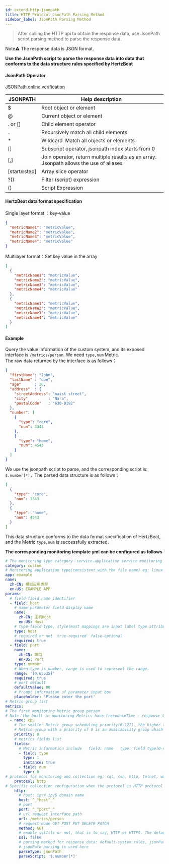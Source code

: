 ```yaml
---
id: extend-http-jsonpath  
title: HTTP Protocol JsonPath Parsing Method  
sidebar_label: JsonPath Parsing Method
---
```

> After calling the HTTP api to obtain the response data, use JsonPath script parsing method to parse the response data.

Note⚠️ The response data is JSON format. 

**Use the JsonPath script to parse the response data into data that conforms to the data structure rules specified by HertzBeat**  

#### JsonPath Operator   
[JSONPath online verification](https://www.jsonpath.cn)     

| JSONPATH         | Help description                                                                       |
|------------------|----------------------------------------------------------------------------------------|
| $                | Root object or element                                                                 |
| @                | Current object or element                                                              |
| . or []          | Child element operator                                                                 |
| ..               | Recursively match all child elements                                                   |
| *                | Wildcard.  Match all objects or elements                                               |
| []               | Subscript operator, jsonpath index starts from 0                                       |
| [,]              | Join operator, return multiple results as an array. Jsonpath allows the use of aliases |
| [start:end:step] | Array slice operator                                                                   |
| ?()              | Filter (script) expression                                                             |
| ()               | Script Expression                                                                      |

#### HertzBeat data format specification    
Single layer format ：key-value
```json
{
  "metricName1": "metricValue",
  "metricName2": "metricValue",
  "metricName3": "metricValue",
  "metricName4": "metricValue"
}
```
Multilayer format：Set key value in the array
```json
[
  {
    "metricName1": "metricValue",
    "metricName2": "metricValue",
    "metricName3": "metricValue",
    "metricName4": "metricValue"
  },
  {
    "metricName1": "metricValue",
    "metricName2": "metricValue",
    "metricName3": "metricValue",
    "metricName4": "metricValue"
  }
]
```

#### Example

Query the value information of the custom system, and its exposed interface is  `/metrics/person`. We need `type,num` Metric.      
The raw data returned by the interface is as follows：  
```json
{
  "firstName": "John",
  "lastName" : "doe",
  "age"      : 26,
  "address"  : {
    "streetAddress": "naist street",
    "city"         : "Nara",
    "postalCode"   : "630-0192"
  },
  "number": [
    {
      "type": "core",
      "num": 3343
    },
    {
      "type": "home",
      "num": 4543
    }
  ]
}
```

We use the jsonpath script to parse, and the corresponding script is: `$.number[*]`，The parsed data structure is as follows：  
```json
[
  {
    "type": "core",
    "num": 3343
  },
  {
    "type": "home",
    "num": 4543
  }
]
```
This data structure conforms to the data format specification of HertzBeat, and the Metric `type,num` is successfully extracted.

**The corresponding monitoring template yml can be configured as follows**   

```yaml
# The monitoring type category：service-application service monitoring db-database monitoring custom-custom monitoring os-operating system monitoring
category: custom
# Monitoring application type(consistent with the file name) eg: linux windows tomcat mysql aws...
app: example
name:
  zh-CN: 模拟应用类型
  en-US: EXAMPLE APP
params:
  # field-field name identifier
  - field: host
    # name-parameter field display name
    name:
      zh-CN: 主机Host
      en-US: Host
    # type-field type, style(most mappings are input label type attribute)
    type: host
    # required or not  true-required  false-optional
    required: true
  - field: port
    name:
      zh-CN: 端口
      en-US: Port
    type: number
    # When type is number, range is used to represent the range.
    range: '[0,65535]'
    required: true
    # port default
    defaultValue: 80
    # Prompt information of parameter input box
    placeholder: 'Please enter the port'
# Metric group list
metrics:
# The first monitoring Metric group person
# Note：the built-in monitoring Metrics have (responseTime - response time)
  - name: cpu
    # The smaller Metric group scheduling priority(0-127), the higher the priority. After completion of the high priority Metric group collection,the low priority Metric group will then be scheduled. Metric groups with the same priority  will be scheduled in parallel.
    # Metric group with a priority of 0 is an availability group which will be scheduled first. If the collection succeeds, the  scheduling will continue otherwise interrupt scheduling.
    priority: 0
    # metrics fields list
    fields:
      # Metric information include   field: name   type: field type(0-number: number, 1-string: string)   nstance: primary key of instance or not   unit: Metric unit
      - field: type
        type: 1
        instance: true
      - field: num
        type: 0
# protocol for monitoring and collection eg: sql, ssh, http, telnet, wmi, snmp, sdk
    protocol: http
# Specific collection configuration when the protocol is HTTP protocol
    http:
      # host: ipv4 ipv6 domain name
      host: ^_^host^_^
      # port
      port: ^_^port^_^
      # url request interface path
      url: /metrics/person
      # request mode GET POST PUT DELETE PATCH
      method: GET
      # enable ssl/tls or not, that is to say, HTTP or HTTPS. The default is false
      ssl: false
      # parsing method for response data: default-system rules, jsonPath-jsonPath script, website-website availability Metric monitoring
      # jsonPath parsing is used here
      parseType: jsonPath
      parseScript: '$.number[*]' 
```
